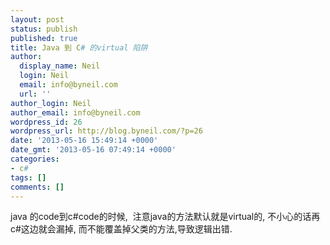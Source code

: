 ```yaml
---
layout: post
status: publish
published: true
title: Java 到 C# 的virtual 陷阱
author:
  display_name: Neil
  login: Neil
  email: info@byneil.com
  url: ''
author_login: Neil
author_email: info@byneil.com
wordpress_id: 26
wordpress_url: http://blog.byneil.com/?p=26
date: '2013-05-16 15:49:14 +0000'
date_gmt: '2013-05-16 07:49:14 +0000'
categories:
- c#
tags: []
comments: []
---
```

<p>java 的code到c#code的时候, &nbsp;注意java的方法默认就是virtual的, 不小心的话再c#这边就会漏掉, 而不能覆盖掉父类的方法,导致逻辑出错.</p>
<p>&nbsp;</p>
